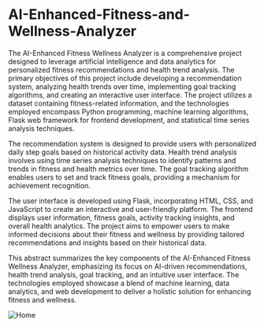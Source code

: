 # AI-Enhanced-Fitness-and-Wellness-Analyzer
The AI-Enhanced Fitness Wellness Analyzer is a comprehensive project designed to leverage artificial intelligence and data analytics for personalized fitness recommendations and health trend analysis. The primary objectives of this project include developing a recommendation system, analyzing health trends over time, implementing goal tracking algorithms, and creating an interactive user interface. The project utilizes a dataset containing fitness-related information, and the technologies employed encompass Python programming, machine learning algorithms, Flask web framework for frontend development, and statistical time series analysis techniques.

The recommendation system is designed to provide users with personalized daily step goals based on historical activity data. Health trend analysis involves using time series analysis techniques to identify patterns and trends in fitness and health metrics over time. The goal tracking algorithm enables users to set and track fitness goals, providing a mechanism for achievement recognition.

The user interface is developed using Flask, incorporating HTML, CSS, and JavaScript to create an interactive and user-friendly platform. The frontend displays user information, fitness goals, activity tracking insights, and overall health analytics. The project aims to empower users to make informed decisions about their fitness and wellness by providing tailored recommendations and insights based on their historical data.

This abstract summarizes the key components of the AI-Enhanced Fitness Wellness Analyzer, emphasizing its focus on AI-driven recommendations, health trend analysis, goal tracking, and an intuitive user interface. The technologies employed showcase a blend of machine learning, data analytics, and web development to deliver a holistic solution for enhancing fitness and wellness.

![Home](https://github.com/ShaiikhAbdullah/AI-Enhanced-Fitness-and-Wellness-Analyzer/assets/93272893/0f2fbd4f-9b4c-4e99-8c0b-c91afef3245b)


